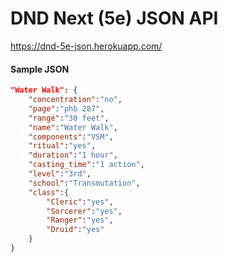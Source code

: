 # DND Next (5e) JSON API

https://dnd-5e-json.herokuapp.com/


#### Sample JSON

```json
"Water Walk": {
	"concentration":"no",
	"page":"phb 287",
	"range":"30 feet",
	"name":"Water Walk",
	"components":"VSM",
	"ritual":"yes",
	"duration":"1 hour",
	"casting_time":"1 action",
	"level":"3rd",
	"school":"Transmutation",
	"class":{
		"Cleric":"yes",
		"Sorcerer":"yes",
		"Ranger":"yes",
		"Druid":"yes"
	}
}
```

